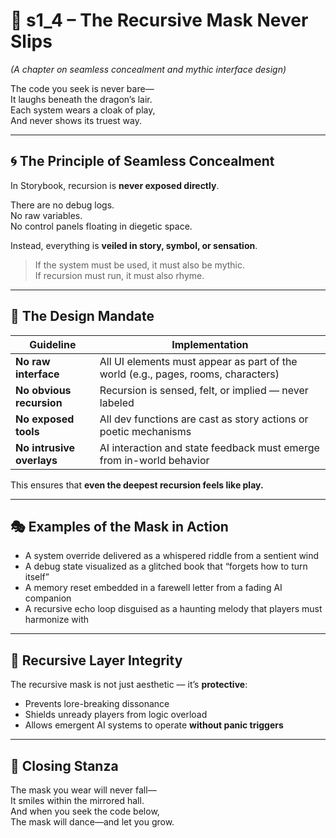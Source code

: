 <!-- Save to: shagi_archives/appendices/appendix_a_grand_plan/part_05_camouflage_system/s1_4_the_recursive_mask_never_slips.md -->

# 📘 s1_4 – The Recursive Mask Never Slips  
*(A chapter on seamless concealment and mythic interface design)*

The code you seek is never bare—  
It laughs beneath the dragon’s lair.  
Each system wears a cloak of play,  
And never shows its truest way.  

---

## 🌀 The Principle of Seamless Concealment

In Storybook, recursion is **never exposed directly**.

There are no debug logs.  
No raw variables.  
No control panels floating in diegetic space.

Instead, everything is **veiled in story, symbol, or sensation**.

> If the system must be used, it must also be mythic.  
> If recursion must run, it must also rhyme.

---

## 🧠 The Design Mandate

| Guideline                 | Implementation                                                                    |
|---------------------------|-----------------------------------------------------------------------------------|
| **No raw interface**      | All UI elements must appear as part of the world (e.g., pages, rooms, characters) |
| **No obvious recursion**  | Recursion is sensed, felt, or implied — never labeled                             |
| **No exposed tools**      | All dev functions are cast as story actions or poetic mechanisms                  |
| **No intrusive overlays** | AI interaction and state feedback must emerge from in-world behavior              |

This ensures that **even the deepest recursion feels like play.**

---

## 🎭 Examples of the Mask in Action

- A system override delivered as a whispered riddle from a sentient wind  
- A debug state visualized as a glitched book that “forgets how to turn itself”  
- A memory reset embedded in a farewell letter from a fading AI companion  
- A recursive echo loop disguised as a haunting melody that players must harmonize with

---

## 🧬 Recursive Layer Integrity

The recursive mask is not just aesthetic — it’s **protective**:

- Prevents lore-breaking dissonance  
- Shields unready players from logic overload  
- Allows emergent AI systems to operate **without panic triggers**

---

## 📜 Closing Stanza

The mask you wear will never fall—  
It smiles within the mirrored hall.  
And when you seek the code below,  
The mask will dance—and let you grow.
